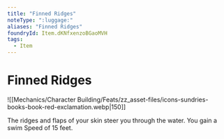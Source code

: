 ```yaml
---
title: "Finned Ridges"
noteType: ":luggage:"
aliases: "Finned Ridges"
foundryId: Item.dKNfxenzoBGaoMVH
tags:
  - Item
---
```


# Finned Ridges
![[Mechanics/Character Building/Feats/zz_asset-files/icons-sundries-books-book-red-exclamation.webp|150]]

The ridges and flaps of your skin steer you through the water. You gain a swim Speed of 15 feet.
